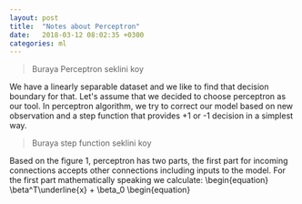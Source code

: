 ```yaml
---
layout: post
title:  "Notes about Perceptron"
date:   2018-03-12 08:02:35 +0300
categories: ml
---
```


> Buraya Perceptron seklini koy

We have a linearly separable dataset and we like to find that decision boundary
for that. Let's assume that we decided to choose perceptron as our tool.
In perceptron algorithm, we try to correct our model based on new observation
and a step function that provides +1 or -1 decision in a simplest way.
> Buraya step function seklini koy


Based on the figure 1, perceptron has two parts, the first part for incoming
connections accepts other connections including inputs to the model. For the
first part mathematically speaking we calculate:
\begin{equation}
\beta^T\underline{x} + \beta_0
\begin{equation}
